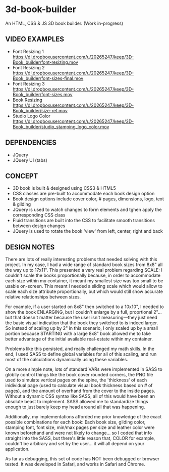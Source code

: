 # 3d-book-builder
An HTML, CSS &amp; JS 3D book builder. (Work in-progress)




VIDEO EXAMPLES
--------------

- Font Resizing 1		https://dl.dropboxusercontent.com/u/20265247/keep/3D-Book_builder/font-resizing.mov
- Font Resizing 2 	 	https://dl.dropboxusercontent.com/u/20265247/keep/3D-Book_builder/font-sizes-final.mov
- Font Resizing 3 		https://dl.dropboxusercontent.com/u/20265247/keep/3D-Book_builder/font-sizes.mov
- Book Resizing 		https://dl.dropboxusercontent.com/u/20265247/keep/3D-Book_builder/size-ref.mov
- Studio Logo Color 	https://dl.dropboxusercontent.com/u/20265247/keep/3D-Book_builder/studio_stamping_logo_color.mov




DEPENDENCIES
------------

- JQuery
- JQuery UI (tabs)




CONCEPT
-------

- 3D book is built & designed using CSS3 & HTML5
- CSS classes are pre-built to accommodate each book design option
- Book design options include cover color, # pages, dimensions, logo, text & gilding
- JQuery is used to watch changes to form elements and tghen apply the corresponding CSS class
- Fluid transitions are built into the CSS to facilitate smooth transitions between design changes
- JQuery is used to rotate the book 'view' from left, center, right and back



DESIGN NOTES
------------

There are lots of really interesting problems that needed solving with this project. In my case, I had a wide range of standard book sizes from 8x8" all the way up to 17x11". This presented a very real problem regarding SCALE: I couldn't scale the books proportionally because, in order to accommodate each size within my container, it meant my smallest size was too small to be usable on-screen. This meant I needed a sliding scale which would allow to scale each size attribute proportionally, but which would still show accurate relative relationships between sizes.

For example, if a user started on 8x8" then switched to a 10x10", I needed to show the book ENLARGING, but I couldn't enlarge by a full, proprtional 2"... but that doesn't matter because the user isn't measuring—they just need the basic visual indication that the book they switched to is indeed larger. So instead of scaling up by 2" in this scenario, I only scaled up by a small portion because STARTING with a large 8x8" book allowed me to take better advantage of the initial available real-estate within my container.

Problems like this persisted, and really challenged my math skills. In the end, I used SASS to define global variables for all of this scaling, and run most of the calculations dynamically using these variables.

On a more simple note, lots of standard VARs were implemented in SASS to globlly control things like the book cover rounded corners, the PNG file used to simulate vertical pages on the spine, the 'thickness' of each inidividual page (used to calculate visual book thickness based on # of pages), and the amount of overhand from the cover to the inside pages. Without a dynamic CSS syntax like SASS, all of this would have been an absolute beast to implement. SASS allowed me to standardize things enough to just barely keep my head around all that was happening.

Additionally, my implementations afforded me prior knowledge of the exact possible combinations for each book: Each book size, gilding color, stamping font, font size, min/max pages per size and leather color were known beforehand and were not likely to change... so I coded that info straight into the SASS, but there's little reason that, COLOR for example, couldn't be arbitrary and set by the user... it will all depend on your application.

As far as debugging, this set of code has NOT been debugged or browser tested. It was developed in Safari, and works in Safari and Chrome.

